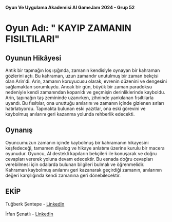 
 **Oyun Ve Uygulama Akademisi AI GameJam 2024 - Grup 52**
# Oyun Adı: " KAYIP ZAMANIN FISILTILARI"

## Oyunun Hikâyesi
Antik bir tapınağın loş ışığında, zamanın kendisiyle oynayan bir kahraman gözlerini açtı. Bu kahraman, uzun zamandır unutulmuş bir zaman bekçisi olan Arin'di. Arin, zamanın koruyucusu olarak, evrenin düzenini ve dengesini sağlamaktan sorumluydu. Ancak bir gün, büyük bir zaman paradoksu nedeniyle kendi zamanından koparıldı ve geçmişin derinliklerinde kayboldu.
Arin, tapınağın taş zemininde uzanırken, zihninde yankılanan fısıltılarla uyandı. Bu fısıltılar, ona unuttuğu anılarını ve zamanın içinde gizlenen sırları hatırlatıyordu. Tapınakta bulunan eski yazıtlar, ona eski görevini ve kaybolmuş anılarını geri kazanma yolunda rehberlik edecekti. 

## Oynanış
Oyuncumuzun zamanın içinde kaybolmuş bir kahramanın hikayesini keşfedeceği, tamamen diyalog ve hikaye anlatımı üzerine kurulu bir macera oyunudur. Oyuncu, AI destekli kapıların bekçileri ile konuşarak ve doğru cevapları vererek yoluna devam edecektir. Bu esnada doğru cevapları verebilmesi için odalarda bulunan bilgileri bulmalı ve öğrenmelidir. Kahraman kaybolmuş anılarını geri kazanarak geçirdiği zamanın, anılarının değeri karşılığında kendi zamanına geri dönebilecektir.

## EKİP 

Tuğberk Şentepe - [LinkedIn](https://www.linkedin.com/in/tugberksentepe/)

İrfan Şenatlı - [LinkedIn]( https://www.linkedin.com/in/irfan-%C5%9Fenatl%C4%B1-7a3963249/)


